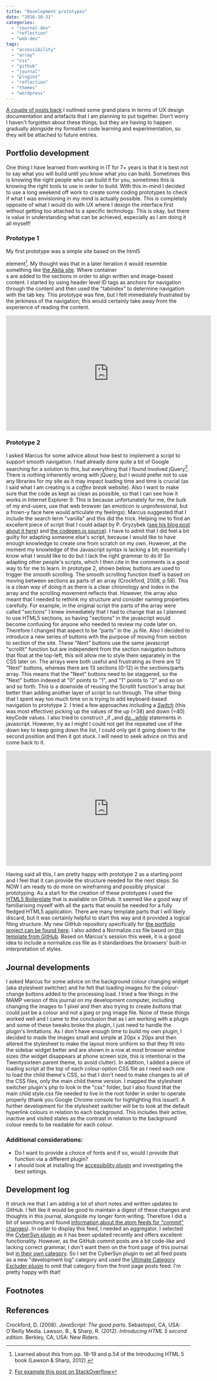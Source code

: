 ```yaml
---
title: "Development prototypes"
date: "2016-10-31"
categories: 
  - "journal-dev"
  - "reflection"
  - "web-dev"
tags: 
  - "accessibility"
  - "array"
  - "css"
  - "github"
  - "journal"
  - "plugins"
  - "reflection"
  - "themes"
  - "wordpress"
---
```


[A couple of posts back](https://fionamacneill.co.uk/post/2016/10/portfolio-site-concept-and-other-news/) I outlined some grand plans in terms of UX design documentation and artefacts that I am planning to put together. Don't worry I haven't forgotten about these things, but they are having to happen gradually alongside my formative code learning and experimentation, so they will be attached to future entries.

## Portfolio development

One thing I have learned from working in IT for 7+ years is that it is best not to say what you will build until you know what you can build. Sometimes this is knowing the right people who can build it for you, sometimes this is knowing the right tools to use in order to build. With this in-mind I decided to use a long weekend off work to create some coding prototypes to check if what I was envisioning in my mind is actually possible. This is completely opposite of what I would do with UX where I design the interface first without getting too attached to a specific technology. This is okay, but there is value in understanding what can be achieved, especially as I am doing it all myself!

### Prototype 1

My first prototype was a simple site based on the html5 <section> element[^1]. My thought was that in a later iteration it would resemble something like [the Akita site](http://www.akita.co.uk/computing-history/). Where container <div>s are added to the sections in order to align written and image-based content. I started by using header level ID tags as anchors for navigation through the content and then used the "tabindex" to determine navigation with the tab key. This prototype was fine, but I felt immediately frustrated by the jerkiness of the navigation; this would certainly take away from the experience of reading the content. 

<iframe src="https://www.youtube-nocookie.com/embed/8CQzRYzoM5s?rel=0" width="560" height="315" frameborder="0" allowfullscreen="allowfullscreen"></iframe>

### Prototype 2

I asked Marcus for some advice about how best to implement a script to support smooth navigation. I had already done quite a bit of Google searching for a solution to this, but everything that I found involved jQuery[^2]. There is nothing inherently wrong with jQuery, but I would prefer not to use any libraries for my site as it may impact loading time and time is crucial (as I said what I am creating is a _coffee break_ website). Also I want to make sure that the code as kept as clean as possible, so that I can see how it works in Internet Explorer 9. This is because unfortunately for me, the bulk of my end-users, use that web browser (an emoticon is unprofessional, but a frown-y face here would articulate my feelings). Marcus suggested that I include the search term "vanilla" and this did the trick. Helping me to find an excellent piece of script that I could adapt by P. Gryzybek ([see his blog post about it here](https://pawelgrzybek.com/page-scroll-in-vanilla-javascript/)) and [the codepen.io source](http://codepen.io/pawelgrzybek/pen/QEQoZL)). I have to admit that I did feel a bit guilty for adapting someone else's script, because I would like to have enough knowledge to create one from scratch on my own. However, at the moment my knowledge of the Javascript syntax is lacking a bit; essentially I know what I would like to do but I lack the right grammar to do it! So adapting other people's scripts, which I then cite in the comments is a good way to for me to learn. In prototype 2, shown below, buttons are used to trigger the smooth scrolling. The smooth scrolling function itself is based on moving between sections as parts of an array (Crockford, 2008, p.58). This is a clean way of doing it as there is a clear chronology and index in the array and the scrolling movement reflects that. However, the array also meant that I needed to rethink my structure and consider naming properties carefully. For example, in the original script the parts of the array were called "sections" I knew immediately that I had to change that as I planned to use HTML5 sections, so having "sections" in the javascript would become confusing for anyone who needed to review my code later on. Therefore I changed that aspect to be "parts" in the .js file. Also I decided to introduce a new series of buttons with the purpose of moving from section to section of the site. These "Next" buttons use the same javascript "scrollIt" function but are independent from the section navigation buttons that float at the top-left, this will allow me to style them separately in the CSS later on. The arrays were both useful and frustrating as there are 12 "Next" buttons, whereas there are 13 sections (0-12) in the sections/parts array. This means that the "Next" buttons need to be staggered, so the "Next" button indexed at "0" points to "1", and "1" points to "2" and so on and so forth. This is a downside of reusing the ScrollIt function's array but better than adding another layer of script to run through. The other thing that I spent way too much time on is trying to add keyboard-based navigation to prototype 2. I tried a few approaches including a [_Switch_](https://developer.mozilla.org/en-US/docs/switch_command_JavaScript) (this was most effective) picking up the values of the up (=38) and down (=40) keyCode values. I also tried to construct _if _and _[do...while](https://developer.mozilla.org/en-US/docs/Web/JavaScript/Reference/Statements/do...while)_ statements in javascript. However, try as I might I could not get the repeated use of the down key to keep going down the list, I could only get it going down to the second position and then it got stuck. I will need to seek advice on this and come back to it. 

<iframe src="https://www.youtube-nocookie.com/embed/fRcH_KIdhmE?rel=0" width="560" height="315" frameborder="0" allowfullscreen="allowfullscreen"></iframe>

 Having said all this, I am pretty happy with prototype 2 as a starting point and I feel that it can provide the structure needed for the next steps. So NOW I am ready to do more on wireframing and possibly physical prototyping. As a start for the creation of these prototypes I used the [HTML5 Boilerplate](https://html5boilerplate.com/) that is available on GitHub. It seemed like a good way of familiarising myself with all the parts that would be needed for a fully fledged HTML5 application. There are many template parts that I will likely discard, but it was certainly helpful to start this way and it provided a logical filing structure. My new GitHub repository specifically for [the portfolio project can be found here](https://github.com/FionaMacNeill/portfolioproj). I also added a Normalize.css file based on [this template from GitHub](https://necolas.github.io/normalize.css/5.0.0/normalize.css). Based on Marcus's session this week, it is a good idea to include a normalize.css file as it standardises the browsers' built-in interpretation of styles.

## Journal developments

I asked Marcus for some advice on the background colour changing widget (aka stylesheet switcher) and he felt that loading images for the colour-change buttons added to the processing load. I tried a few things in the MAMP version of this journal on my development computer, including changing the images to 1 pixel and then also trying to create _buttons_ that could just be a colour and not a jpeg or png image file. None of these things worked well and I came to the conclusion that as I am working with a plugin and some of these tweaks broke the plugin, I just need to handle the plugin's limitations. As I don't have enough time to build my own plugin, I decided to made the images small and simple at 20px x 20px and then altered the stylesheet to make the layout more uniform so that they fit into the sidebar widget better and are shown in a row at most browser window sizes (the widget disappears at phone screen size, this is intentional in the Twentysixteen parent theme, to avoid clutter). In addition, I added a piece of loading script at the top of each colour-option CSS file as I need each one to load the child theme's CSS, so that I don't need to make changes to all of the CSS files, only the main child theme version. I mapped the stylesheet switcher plugin's php to look in the "css" folder, but I also found that the main child style.css file needed to live in the root folder in order to operate properly (thank you Google Chrome console for highlighting this issue!). A further development for the stylesheet switcher will be to look at the default hyperlink colours in relation to each background. This includes their active, inactive and visited states as the contrast in relation to the background colour needs to be readable for each colour. 

### Additional considerations:

- Do I want to provide a choice of fonts and if so, would I provide that function via a different plugin?
- I should look at installing the [accessibility plugin](https://en-gb.wordpress.org/plugins/wp-accessibility/) and investigating the best settings.

## Development log

It struck me that I am adding a lot of short notes and written updates to GitHub. I felt like it would be good to maintain a digest of these changes and thoughts in this journal, alongside my longer form writing. Therefore I did a bit of searching and found [information about the atom feeds for "commit" changes](http://stackoverflow.com/questions/7353538/setting-up-an-github-commit-rss-feed])). In order to display this feed, I needed an aggregator. I selected the [CyberSyn plugin](https://wordpress.org/plugins/cybersyn/) as it has been updated recently and offers excellent functionality. However, as the GitHub commit posts are a bit code-like and lacking correct grammar, I don't want them on the front page of this journal but [in their own category](http://fionamacneill.co.uk/blog/category/dev-log/). So I set the CyberSyn plugin to set all feed posts as a new "development log" category and used the [Ultimate Category Excluder plugin](https://wordpress.org/plugins/ultimate-category-excluder/) to omit that category from the front page posts feed. I'm pretty happy with that!

## Footnotes

## References

Crockford, D. (2008). _JavaScript: The good parts._ Sebastopol, CA, USA: O'Reilly Media. Lawson, B., & Sharp, R. (2012). _Introducing HTML 5 second edition._ Berkley, CA, USA: New Riders.

[^1]: Learned about this from pp. 18-19 and p.54 of the Introducing HTML 5 book (Lawson & Sharp, 2012).

[^2]: [For example this post on StackOverflow](http://stackoverflow.com/questions/6677035/jquery-scroll-to-element/6677069#6677069)
